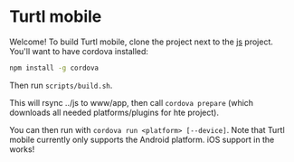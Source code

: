 Turtl mobile
============

Welcome! To build Turtl mobile, clone the project next to the [js](https://github.com/turtl/js)
project. You'll want to have cordova installed:

```bash
npm install -g cordova
```

Then run `scripts/build.sh`.

This will rsync ../js to www/app, then call `cordova prepare` (which downloads
all needed platforms/plugins for hte project).

You can then run with `cordova run <platform> [--device]`. Note that Turtl mobile
currently only supports the Android platform. iOS support in the works!



